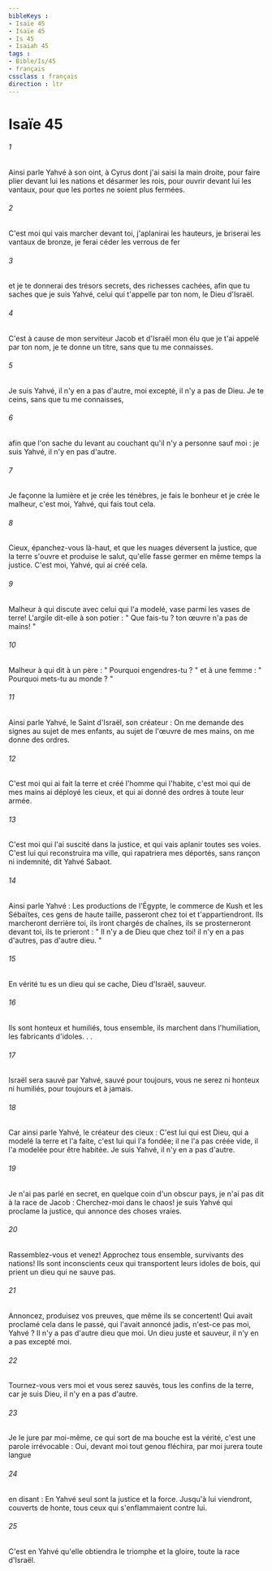 ```yaml
---
bibleKeys : 
- Isaïe 45
- Isaïe 45
- Is 45
- Isaiah 45
tags : 
- Bible/Is/45
- français
cssclass : français
direction : ltr
---
```


# Isaïe 45

###### 1
Ainsi parle Yahvé à son oint, à Cyrus dont j'ai saisi la main droite, pour faire plier devant lui les nations et désarmer les rois, pour ouvrir devant lui les vantaux, pour que les portes ne soient plus fermées. 
###### 2
C'est moi qui vais marcher devant toi, j'aplanirai les hauteurs, je briserai les vantaux de bronze, je ferai céder les verrous de fer 
###### 3
et je te donnerai des trésors secrets, des richesses cachées, afin que tu saches que je suis Yahvé, celui qui t'appelle par ton nom, le Dieu d'Israël. 
###### 4
C'est à cause de mon serviteur Jacob et d'Israël mon élu que je t'ai appelé par ton nom, je te donne un titre, sans que tu me connaisses. 
###### 5
Je suis Yahvé, il n'y en a pas d'autre, moi excepté, il n'y a pas de Dieu. Je te ceins, sans que tu me connaisses, 
###### 6
afin que l'on sache du levant au couchant qu'il n'y a personne sauf moi : je suis Yahvé, il n'y en pas d'autre. 
###### 7
Je façonne la lumière et je crée les ténèbres, je fais le bonheur et je crée le malheur, c'est moi, Yahvé, qui fais tout cela. 
###### 8
Cieux, épanchez-vous là-haut, et que les nuages déversent la justice, que la terre s'ouvre et produise le salut, qu'elle fasse germer en même temps la justice. C'est moi, Yahvé, qui ai créé cela. 
###### 9
Malheur à qui discute avec celui qui l'a modelé, vase parmi les vases de terre! L'argile dit-elle à son potier : " Que fais-tu ? ton œuvre n'a pas de mains! " 
###### 10
Malheur à qui dit à un père : " Pourquoi engendres-tu ? " et à une femme : " Pourquoi mets-tu au monde ? " 
###### 11
Ainsi parle Yahvé, le Saint d'Israël, son créateur : On me demande des signes au sujet de mes enfants, au sujet de l'œuvre de mes mains, on me donne des ordres. 
###### 12
C'est moi qui ai fait la terre et créé l'homme qui l'habite, c'est moi qui de mes mains ai déployé les cieux, et qui ai donné des ordres à toute leur armée. 
###### 13
C'est moi qui l'ai suscité dans la justice, et qui vais aplanir toutes ses voies. C'est lui qui reconstruira ma ville, qui rapatriera mes déportés, sans rançon ni indemnité, dit Yahvé Sabaot. 
###### 14
Ainsi parle Yahvé : Les productions de l'Égypte, le commerce de Kush et les Sébaïtes, ces gens de haute taille, passeront chez toi et t'appartiendront. Ils marcheront derrière toi, ils iront chargés de chaînes, ils se prosterneront devant toi, ils te prieront : " Il n'y a de Dieu que chez toi! il n'y en a pas d'autres, pas d'autre dieu. " 
###### 15
En vérité tu es un dieu qui se cache, Dieu d'Israël, sauveur. 
###### 16
Ils sont honteux et humiliés, tous ensemble, ils marchent dans l'humiliation, les fabricants d'idoles. . . 
###### 17
Israël sera sauvé par Yahvé, sauvé pour toujours, vous ne serez ni honteux ni humiliés, pour toujours et à jamais. 
###### 18
Car ainsi parle Yahvé, le créateur des cieux : C'est lui qui est Dieu, qui a modelé la terre et l'a faite, c'est lui qui l'a fondée; il ne l'a pas créée vide, il l'a modelée pour être habitée. Je suis Yahvé, il n'y en a pas d'autre. 
###### 19
Je n'ai pas parlé en secret, en quelque coin d'un obscur pays, je n'ai pas dit à la race de Jacob : Cherchez-moi dans le chaos! je suis Yahvé qui proclame la justice, qui annonce des choses vraies. 
###### 20
Rassemblez-vous et venez! Approchez tous ensemble, survivants des nations! Ils sont inconscients ceux qui transportent leurs idoles de bois, qui prient un dieu qui ne sauve pas. 
###### 21
Annoncez, produisez vos preuves, que même ils se concertent! Qui avait proclamé cela dans le passé, qui l'avait annoncé jadis, n'est-ce pas moi, Yahvé ? Il n'y a pas d'autre dieu que moi. Un dieu juste et sauveur, il n'y en a pas excepté moi. 
###### 22
Tournez-vous vers moi et vous serez sauvés, tous les confins de la terre, car je suis Dieu, il n'y en a pas d'autre. 
###### 23
Je le jure par moi-même, ce qui sort de ma bouche est la vérité, c'est une parole irrévocable : Oui, devant moi tout genou fléchira, par moi jurera toute langue 
###### 24
en disant : En Yahvé seul sont la justice et la force. Jusqu'à lui viendront, couverts de honte, tous ceux qui s'enflammaient contre lui. 
###### 25
C'est en Yahvé qu'elle obtiendra le triomphe et la gloire, toute la race d'Israël. 
